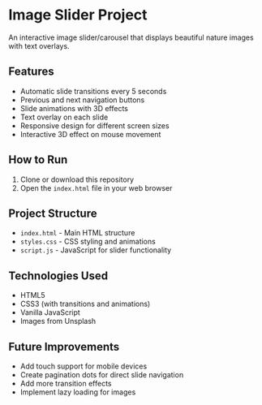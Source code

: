 # Image Slider Project

An interactive image slider/carousel that displays beautiful nature images with text overlays.

## Features

- Automatic slide transitions every 5 seconds
- Previous and next navigation buttons
- Slide animations with 3D effects
- Text overlay on each slide
- Responsive design for different screen sizes
- Interactive 3D effect on mouse movement

## How to Run

1. Clone or download this repository
2. Open the `index.html` file in your web browser

## Project Structure

- `index.html` - Main HTML structure
- `styles.css` - CSS styling and animations
- `script.js` - JavaScript for slider functionality

## Technologies Used

- HTML5
- CSS3 (with transitions and animations)
- Vanilla JavaScript
- Images from Unsplash

## Future Improvements

- Add touch support for mobile devices
- Create pagination dots for direct slide navigation
- Add more transition effects
- Implement lazy loading for images 